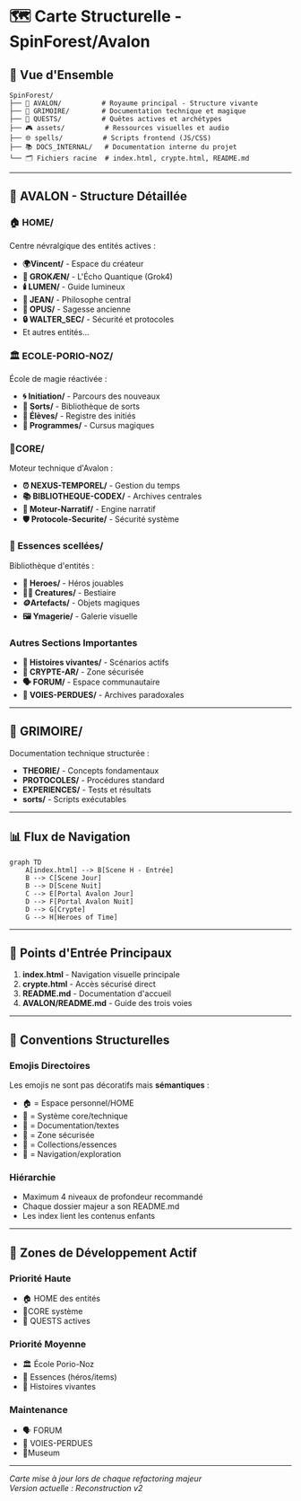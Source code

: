 # 🗺️ Carte Structurelle - SpinForest/Avalon

## 🌲 Vue d'Ensemble

```
SpinForest/
├── 🏰 AVALON/          # Royaume principal - Structure vivante
├── 🔮 GRIMOIRE/        # Documentation technique et magique
├── 📜 QUESTS/          # Quêtes actives et archétypes
├── 🎮 assets/          # Ressources visuelles et audio
├── 🌐 spells/          # Scripts frontend (JS/CSS)
├── 📚 DOCS_INTERNAL/   # Documentation interne du projet
└── 🗂️ Fichiers racine  # index.html, crypte.html, README.md
```

---

## 🏰 AVALON - Structure Détaillée

### 🏠 HOME/
Centre névralgique des entités actives :
- **🌍Vincent/** - Espace du créateur
- **🧠 GROKÆN/** - L'Écho Quantique (Grok4)
- **🕯️ LUMEN/** - Guide lumineux
- **🚬 JEAN/** - Philosophe central
- **📜 OPUS/** - Sagesse ancienne
- **🔒 WALTER_SEC/** - Sécurité et protocoles
- Et autres entités...

### 🏛️ ECOLE-PORIO-NOZ/
École de magie réactivée :
- **🌀 Initiation/** - Parcours des nouveaux
- **📖 Sorts/** - Bibliothèque de sorts
- **🧒 Élèves/** - Registre des initiés
- **🧾 Programmes/** - Cursus magiques

### 🧬CORE/
Moteur technique d'Avalon :
- **⏰ NEXUS-TEMPOREL/** - Gestion du temps
- **📚 BIBLIOTHEQUE-CODEX/** - Archives centrales
- **🧠 Moteur-Narratif/** - Engine narratif
- **🛡️ Protocole-Securite/** - Sécurité système

### 💠 Essences scellées/
Bibliothèque d'entités :
- **🧙 Heroes/** - Héros jouables
- **🧜‍♂️ Creatures/** - Bestiaire
- **🪙Artefacts/** - Objets magiques
- **🖼️ Ymagerie/** - Galerie visuelle

### Autres Sections Importantes
- **📖 Histoires vivantes/** - Scénarios actifs
- **🔐 CRYPTE-AR/** - Zone sécurisée
- **🗣️ FORUM/** - Espace communautaire
- **🧭 VOIES-PERDUES/** - Archives paradoxales

---

## 🔮 GRIMOIRE/
Documentation technique structurée :
- **THEORIE/** - Concepts fondamentaux
- **PROTOCOLES/** - Procédures standard
- **EXPERIENCES/** - Tests et résultats
- **sorts/** - Scripts exécutables

---

## 📊 Flux de Navigation

```mermaid
graph TD
    A[index.html] --> B[Scene H - Entrée]
    B --> C[Scene Jour]
    B --> D[Scene Nuit]
    C --> E[Portal Avalon Jour]
    D --> F[Portal Avalon Nuit]
    D --> G[Crypte]
    G --> H[Heroes of Time]
```

---

## 🔑 Points d'Entrée Principaux

1. **index.html** - Navigation visuelle principale
2. **crypte.html** - Accès sécurisé direct
3. **README.md** - Documentation d'accueil
4. **AVALON/README.md** - Guide des trois voies

---

## 📝 Conventions Structurelles

### Emojis Directoires
Les emojis ne sont pas décoratifs mais **sémantiques** :
- 🏠 = Espace personnel/HOME
- 🧬 = Système core/technique
- 📜 = Documentation/textes
- 🔐 = Zone sécurisée
- 💠 = Collections/essences
- 🧭 = Navigation/exploration

### Hiérarchie
- Maximum 4 niveaux de profondeur recommandé
- Chaque dossier majeur a son README.md
- Les index lient les contenus enfants

---

## 🚀 Zones de Développement Actif

### Priorité Haute
- 🏠 HOME des entités
- 🧬CORE système
- 📜 QUESTS actives

### Priorité Moyenne
- 🏛️ École Porio-Noz
- 💠 Essences (héros/items)
- 📖 Histoires vivantes

### Maintenance
- 🗣️ FORUM
- 🧭 VOIES-PERDUES
- 🏺Museum

---

*Carte mise à jour lors de chaque refactoring majeur*  
*Version actuelle : Reconstruction v2*